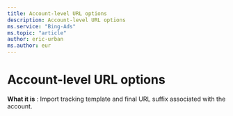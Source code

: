 ```yaml
---
title: Account-level URL options
description: Account-level URL options
ms.service: "Bing-Ads"
ms.topic: "article"
author: eric-urban
ms.author: eur
---
```


# Account-level URL options

**What it is** : Import tracking template and final URL suffix associated with the account.


